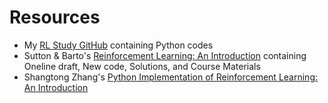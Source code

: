 # Resources

  - My [RL Study GitHub](https://github.com/chofchof/reinforcement-learning-an-introduction) containing Python codes
  - Sutton & Barto's [Reinforcement Learning: An Introduction](http://incompleteideas.net/book/the-book-2nd.html) containing Oneline draft, New code, Solutions, and Course Materials
  - Shangtong Zhang's [Python Implementation of Reinforcement Learning: An Introduction](https://github.com/ShangtongZhang/reinforcement-learning-an-introduction)
